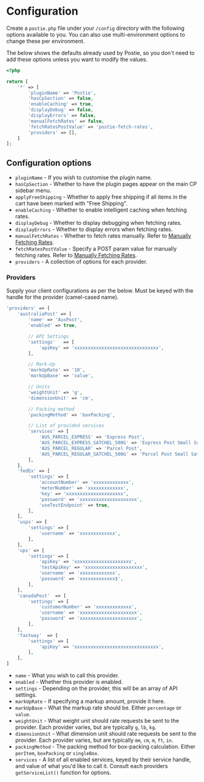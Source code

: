 # Configuration
Create a `postie.php` file under your `/config` directory with the following options available to you. You can also use multi-environment options to change these per environment.

The below shows the defaults already used by Postie, so you don't need to add these options unless you want to modify the values.

```php
<?php

return [
    '*' => [
        'pluginName' => 'Postie',
        'hasCpSection' => false,
        'enableCaching' => true,
        'displayDebug' => false,
        'displayErrors' => false,
        'manualFetchRates' => false,
        'fetchRatesPostValue' => 'postie-fetch-rates',
        'providers' => [],
    ]
];
```

## Configuration options
- `pluginName` - If you wish to customise the plugin name.
- `hasCpSection` - Whether to have the plugin pages appear on the main CP sidebar menu.
- `applyFreeShipping` - Whether to apply free shipping if all items in the cart have been marked with "Free Shipping".
- `enableCaching` - Whether to enable intelligent caching when fetching rates.
- `displayDebug` - Whether to display debugging when fetching rates.
- `displayErrors` - Whether to display errors when fetching rates.
- `manualFetchRates` - Whether to fetch rates manually. Refer to [Manually Fetching Rates](docs:setup-configuration/manually-fetching-rates).
- `fetchRatesPostValue` - Specify a POST param value for manually fetching rates. Refer to [Manually Fetching Rates](docs:setup-configuration/manually-fetching-rates).
- `providers` - A collection of options for each provider.

### Providers
Supply your client configurations as per the below. Must be keyed with the handle for the provider (camel-cased name).

```php
'providers' => [
    'australiaPost' => [
        'name' => 'AusPost',
        'enabled' => true,

        // API Settings
        'settings'   => [
            'apiKey' => 'xxxxxxxxxxxxxxxxxxxxxxxxxxxxxxx',
        ],

        // Mark-Up
        'markUpRate' => '10',
        'markUpBase' => 'value',

        // Units
        'weightUnit' => 'g',
        'dimensionUnit' => 'cm',

        // Packing method
        'packingMethod' => 'boxPacking',

        // List of provided services
        'services' => [
            'AUS_PARCEL_EXPRESS' => 'Express Post',
            'AUS_PARCEL_EXPRESS_SATCHEL_500G' => 'Express Post Small Satchel',
            'AUS_PARCEL_REGULAR' => 'Parcel Post',
            'AUS_PARCEL_REGULAR_SATCHEL_500G' => 'Parcel Post Small Satchel',
        ],
    ],
    'fedEx' => [
        'settings' => [
            'accountNumber' => 'xxxxxxxxxxxxx',
            'meterNumber' => 'xxxxxxxxxxxxx',
            'key' => 'xxxxxxxxxxxxxxxxxxxxx',
            'password' => 'xxxxxxxxxxxxxxxxxxxxx',
            'useTestEndpoint' => true,
        ],
    ],
    'usps' => [
        'settings' => [
            'username' => 'xxxxxxxxxxxxx',
        ],
    ],
    'ups' => [
        'settings' => [
            'apiKey' => 'xxxxxxxxxxxxxxxxxxxxx',
            'testApiKey' => 'xxxxxxxxxxxxxxxxxxxxx',
            'username' => 'xxxxxxxxxxxxx',
            'password' => 'xxxxxxxxxxxxx$',
        ],
    ],
    'canadaPost'  => [
        'settings' => [
            'customerNumber' => 'xxxxxxxxxxxxx',
            'username' => 'xxxxxxxxxxxxxxxxxxxxx',
            'password' => 'xxxxxxxxxxxxxxxxxxxxx',
        ],
    ],
    'fastway'  => [
        'settings' => [
            'apiKey' => 'xxxxxxxxxxxxxxxxxxxxxxxxxxxxxxx',
        ],
    ],
]
```

- `name` - What you wish to call this provider.
- `enabled` - Whether this provider is enabled.
- `settings` - Depending on the provider, this will be an array of API settings.
- `markUpRate` - If specifying a markup amount, provide it here.
- `markUpBase` - What the markup rate should be. Either `percentage` or `value`.
- `weightUnit` - What weight unit should rate requests be sent to the provider. Each provider varies, but are typically `g`, `lb`, `kg`.
- `dimensionUnit` - What dimension unit should rate requests be sent to the provider. Each provider varies, but are typically `mm`, `cm`, `m`, `ft`, `in`.
- `packingMethod` - The packing method for box-packing calculation. Either `perItem`, `boxPacking` or `singleBox`.
- `services` - A list of all enabled services, keyed by their service handle, and value of what you'd like to call it. Consult each providers `getServiceList()` function for options.
